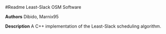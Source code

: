 #Readme Least-Slack OSM Software

**Authors**
Dibido, Marnix95

**Description**
A C++ implementation of the Least-Slack scheduling algorithm.
